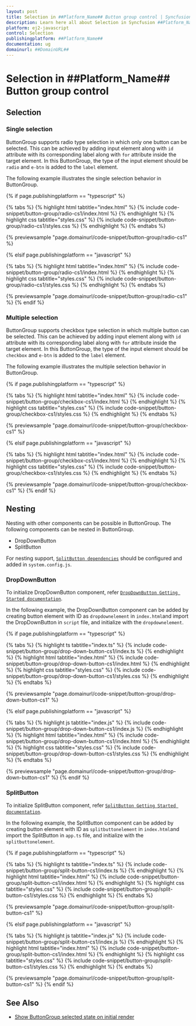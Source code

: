 ```yaml
---
layout: post
title: Selection in ##Platform_Name## Button group control | Syncfusion
description: Learn here all about Selection in Syncfusion ##Platform_Name## Button group control of Syncfusion Essential JS 2 and more.
platform: ej2-javascript
control: Selection 
publishingplatform: ##Platform_Name##
documentation: ug
domainurl: ##DomainURL##
---
```


# Selection in ##Platform_Name## Button group control

## Selection

### Single selection

ButtonGroup supports radio type selection in which only one button can be selected. This can be achieved by adding input element along with `id` attribute with its corresponding label along with `for` attribute inside the target element. In this ButtonGroup, the type of the input element should be `radio` and `e-btn` is added to the `label` element.

The following example illustrates the single selection behavior in ButtonGroup.

{% if page.publishingplatform == "typescript" %}

 {% tabs %}
{% highlight html tabtitle="index.html" %}
{% include code-snippet/button-group/radio-cs1/index.html %}
{% endhighlight %}
{% highlight css tabtitle="styles.css" %}
{% include code-snippet/button-group/radio-cs1/styles.css %}
{% endhighlight %}
{% endtabs %}
        
{% previewsample "page.domainurl/code-snippet/button-group/radio-cs1" %}

{% elsif page.publishingplatform == "javascript" %}

{% tabs %}
{% highlight html tabtitle="index.html" %}
{% include code-snippet/button-group/radio-cs1/index.html %}
{% endhighlight %}
{% highlight css tabtitle="styles.css" %}
{% include code-snippet/button-group/radio-cs1/styles.css %}
{% endhighlight %}
{% endtabs %}

{% previewsample "page.domainurl/code-snippet/button-group/radio-cs1" %}
{% endif %}

### Multiple selection

ButtonGroup supports checkbox type selection in which multiple button can be selected. This can be achieved by adding input element along with `id` attribute with its corresponding label along with `for` attribute inside the target element. In this ButtonGroup, the type of the input element should be `checkbox` and `e-btn` is added to the `label` element.

The following example illustrates the multiple selection behavior in ButtonGroup.

{% if page.publishingplatform == "typescript" %}

 {% tabs %}
{% highlight html tabtitle="index.html" %}
{% include code-snippet/button-group/checkbox-cs1/index.html %}
{% endhighlight %}
{% highlight css tabtitle="styles.css" %}
{% include code-snippet/button-group/checkbox-cs1/styles.css %}
{% endhighlight %}
{% endtabs %}
        
{% previewsample "page.domainurl/code-snippet/button-group/checkbox-cs1" %}

{% elsif page.publishingplatform == "javascript" %}

{% tabs %}
{% highlight html tabtitle="index.html" %}
{% include code-snippet/button-group/checkbox-cs1/index.html %}
{% endhighlight %}
{% highlight css tabtitle="styles.css" %}
{% include code-snippet/button-group/checkbox-cs1/styles.css %}
{% endhighlight %}
{% endtabs %}

{% previewsample "page.domainurl/code-snippet/button-group/checkbox-cs1" %}
{% endif %}

## Nesting

Nesting with other components can be possible in ButtonGroup. The following components can be nested in ButtonGroup.
* DropDownButton
* SplitButton

For nesting support, [`SplitButton dependencies`](./../split-button/getting-started#dependencies) should be configured and added in `system.config.js`.

### DropDownButton

To initialize DropDownButton component, refer [`DropDownButton Getting Started documentation`](./../drop-down-button/getting-started).

In the following example, the DropDownButton component can be added by creating button element with ID as `dropdownelement` in `index.html`and
import the DropDownButton in `script` file, and initialize with the `dropdownelement`.

{% if page.publishingplatform == "typescript" %}

 {% tabs %}
{% highlight ts tabtitle="index.ts" %}
{% include code-snippet/button-group/drop-down-button-cs1/index.ts %}
{% endhighlight %}
{% highlight html tabtitle="index.html" %}
{% include code-snippet/button-group/drop-down-button-cs1/index.html %}
{% endhighlight %}
{% highlight css tabtitle="styles.css" %}
{% include code-snippet/button-group/drop-down-button-cs1/styles.css %}
{% endhighlight %}
{% endtabs %}
        
{% previewsample "page.domainurl/code-snippet/button-group/drop-down-button-cs1" %}

{% elsif page.publishingplatform == "javascript" %}

{% tabs %}
{% highlight js tabtitle="index.js" %}
{% include code-snippet/button-group/drop-down-button-cs1/index.js %}
{% endhighlight %}
{% highlight html tabtitle="index.html" %}
{% include code-snippet/button-group/drop-down-button-cs1/index.html %}
{% endhighlight %}
{% highlight css tabtitle="styles.css" %}
{% include code-snippet/button-group/drop-down-button-cs1/styles.css %}
{% endhighlight %}
{% endtabs %}

{% previewsample "page.domainurl/code-snippet/button-group/drop-down-button-cs1" %}
{% endif %}

### SplitButton

To initialize SplitButton component, refer [`SplitButton Getting Started documentation`](./../split-button/getting-started).

In the following example, the SplitButton component can be added by creating button element with ID as `splitbuttonelement` in `index.html`and
import the SplitButton in `app.ts` file, and initialize with the `splitbuttonelement`.

{% if page.publishingplatform == "typescript" %}

 {% tabs %}
{% highlight ts tabtitle="index.ts" %}
{% include code-snippet/button-group/split-button-cs1/index.ts %}
{% endhighlight %}
{% highlight html tabtitle="index.html" %}
{% include code-snippet/button-group/split-button-cs1/index.html %}
{% endhighlight %}
{% highlight css tabtitle="styles.css" %}
{% include code-snippet/button-group/split-button-cs1/styles.css %}
{% endhighlight %}
{% endtabs %}
        
{% previewsample "page.domainurl/code-snippet/button-group/split-button-cs1" %}

{% elsif page.publishingplatform == "javascript" %}

{% tabs %}
{% highlight js tabtitle="index.js" %}
{% include code-snippet/button-group/split-button-cs1/index.js %}
{% endhighlight %}
{% highlight html tabtitle="index.html" %}
{% include code-snippet/button-group/split-button-cs1/index.html %}
{% endhighlight %}
{% highlight css tabtitle="styles.css" %}
{% include code-snippet/button-group/split-button-cs1/styles.css %}
{% endhighlight %}
{% endtabs %}

{% previewsample "page.domainurl/code-snippet/button-group/split-button-cs1" %}
{% endif %}

## See Also

* [Show ButtonGroup selected state on initial render](./how-to/show-buttongroup-selected-state-on-initial-render)